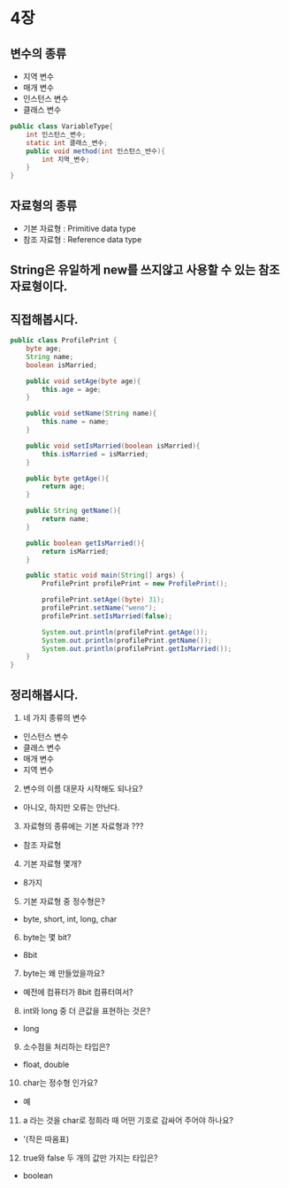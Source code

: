 # 4장

## 변수의 종류
- 지역 변수
- 매개 변수
- 인스턴스 변수
- 클래스 변수
```java
public class VariableType{
    int 인스턴스_변수;
    static int 클래스_변수;
    public void method(int 인스턴스_뱐수){
        int 지역_변수;
    }
}
```
## 자료형의 종류
- 기본 자료형 : Primitive data type
- 참조 자료형 : Reference data type

## String은 유일하게 new를 쓰지않고 사용할 수 있는 참조 자료형이다.


## 직접해봅시다.
```java
public class ProfilePrint {
    byte age;
    String name;
    boolean isMarried;

    public void setAge(byte age){
        this.age = age;
    }

    public void setName(String name){
        this.name = name;
    }

    public void setIsMarried(boolean isMarried){
        this.isMarried = isMarried;
    }

    public byte getAge(){
        return age;
    }

    public String getName(){
        return name;
    }

    public boolean getIsMarried(){
        return isMarried;
    }

    public static void main(String[] args) {
        ProfilePrint profilePrint = new ProfilePrint();

        profilePrint.setAge((byte) 31);
        profilePrint.setName("weno");
        profilePrint.setIsMarried(false);

        System.out.println(profilePrint.getAge());
        System.out.println(profilePrint.getName());
        System.out.println(profilePrint.getIsMarried());
    }
}
```
## 정리해봅시다.
1. 네 가지 종류의 변수
- 인스턴스 변수
- 클래스 변수
- 매개 변수
- 지역 변수

2. 변수의 이름 대문자 시작해도 되나요?
- 아니오, 하지만 오류는 안난다.

3. 자료형의 종류에는 기본 자료형과 ???
- 참조 자료형

4. 기본 자료형 몇개?
- 8가지

5. 기본 자료형 중 정수형은?
- byte, short, int, long, char

6. byte는 몇 bit?
- 8bit

7. byte는 왜 만들었을까요?
- 예전에 컴퓨터가 8bit 컴퓨터여서?

8. int와 long 중 더 큰값을 표현하는 것은?
- long

9. 소수점을 처리하는 타입은?
- float, double

10. char는 정수형 인가요?
- 예

11. a 라는 것을 char로 정희라 때 어떤 기호로 감싸어 주어야 하나요?
- '(작은 따옴표)

12. true와 false 두 개의 값만 가지는 타입은?
- boolean


